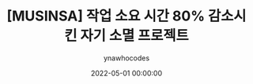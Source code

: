 ---
emoji: ⚡️
title: '[MUSINSA] 작업 소요 시간 80% 감소시킨 자기 소멸 프로젝트'
date: '2022-05-01 00:00:00'
author: ynawhocodes
tags: project python opencv
categories: 🎳project 💭retrospect
---